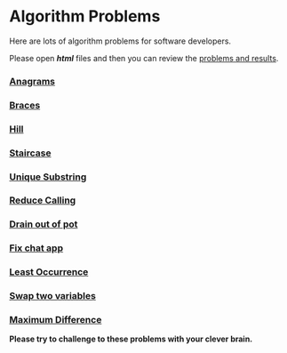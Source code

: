 # Algorithm Problems

Here are lots of algorithm problems for software developers.

Please open ***html*** files and then you can review the [problems and results](http://algorithm-problems.vercel.app/).

### [Anagrams](http://algorithm-problems.vercel.app/problems/anagrams.html)
### [Braces](http://algorithm-problems.vercel.app/problems/braces.html)
### [Hill](http://algorithm-problems.vercel.app/problems/hill.html)
### [Staircase](http://algorithm-problems.vercel.app/problems/staircase.html)
### [Unique Substring](http://algorithm-problems.vercel.app/problems/unique_substring.html)
### [Reduce Calling](http://algorithm-problems.vercel.app/problems/reduce_calling.html)
### [Drain out of pot](http://algorithm-problems.vercel.app/problems/drain.html)
### [Fix chat app](http://algorithm-problems.vercel.app/problems/chat_app.html)
### [Least Occurrence](http://algorithm-problems.vercel.app/problems/least_occurrence.html)
### [Swap two variables](http://algorithm-problems.vercel.app/problems/swap_two_variables.html)
### [Maximum Difference](http://algorithm-problems.vercel.app/problems/maximum_difference.html)

**Please try to challenge to these problems with your clever brain.**
